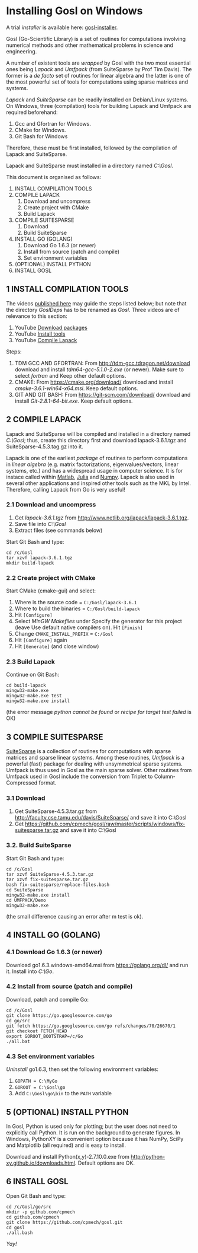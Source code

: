 # Installing Gosl on Windows

A trial _installer_ is available here: [gosl-installer](https://sourceforge.net/projects/gosl-installer/files/gosl-installer.msi/download).

Gosl (Go-Scientific Library) is a set of routines for computations involving numerical methods and other mathematical problems in science and engineering.

A number of existent tools are _wrapped_ by Gosl with the two most essential ones being *Lapack* and *Umfpack* (from SuiteSparse by Prof Tim Davis). The former is a _de facto_ set of routines for linear algebra and the latter is one of the most powerful set of tools for computations using sparse matrices and systems.

*Lapack* and *SuiteSparse*  can be readily installed on Debian/Linux systems. On Windows, three (compilation) tools for building Lapack and Umfpack are required beforehand:

1. Gcc and Gfortran for Windows.
2. CMake for Windows.
3. Git Bash for Windows

Therefore, these must be first installed, followed by the compilation of Lapack and SuiteSparse.

Lapack and SuiteSparse must installed in a directory named *C:\Gosl*.

This document is organised as follows:

1. INSTALL COMPILATION TOOLS
2. COMPILE LAPACK
    1. Download and uncompress
    2. Create project with CMake
    3. Build Lapack
3. COMPILE SUITESPARSE
    1. Download
    2. Build SuiteSparse
4. INSTALL GO (GOLANG)
    1. Download Go 1.6.3 (or newer)
    2. Install from source (patch and compile)
    3. Set environment variables
5. (OPTIONAL) INSTALL PYTHON
6. INSTALL GOSL



## 1 INSTALL COMPILATION TOOLS

The videos [published here](https://www.youtube.com/watch?v=9vFODRZTBcc&list=PLk1POg2YgVEI8OMZ-EOlfJGK0YWxY9-sL) may guide the steps listed below; but note that the directory *GoslDeps* has to be renamed as *Gosl*. Three videos are of relevance to this section:

1. YouTube [Download packages](https://youtu.be/9vFODRZTBcc)
2. YouTube [Install tools](https://youtu.be/dLyoGflSFTI)
3. YouTube [Compile Lapack](https://youtu.be/nsS3C1R3aDw)

Steps:

1. TDM GCC AND GFORTRAN: From http://tdm-gcc.tdragon.net/download download and install *tdm64-gcc-5.1.0-2.exe* (or newer). Make sure to select *fortran* and Keep other default options.
2. CMAKE: From https://cmake.org/download/ download and install *cmake-3.6.1-win64-x64.msi*. Keep default options.
3. GIT AND GIT BASH: From https://git-scm.com/download/ download and install *Git-2.8.1-64-bit.exe*. Keep default options.



## 2 COMPILE LAPACK

Lapack and SuiteSparse will be compiled and installed in a directory named *C:\Gosl*; thus, create this directory first and download lapack-3.6.1.tgz and SuiteSparse-4.5.3.tag.gz into it.

Lapack is one of the earliest _package_ of routines to perform computations in _linear algebra_ (e.g. matrix factorizations, eigenvalues/vectors, linear systems, etc.) and has a widespread usage in computer science. It is for instace called within [Matlab](http://au.mathworks.com/company/newsletters/articles/matlab-incorporates-lapack.html), [Julia](http://docs.julialang.org/en/release-0.4/stdlib/linalg/) and [Numpy](http://docs.scipy.org/doc/numpy-1.10.1/user/install.html). Lapack is also used in several other applications and inspired other tools such as the MKL by Intel. Therefore, calling Lapack from Go is very useful!

### 2.1 Download and uncompress

1. Get *lapack-3.6.1.tgz* from http://www.netlib.org/lapack/lapack-3.6.1.tgz.
2. Save file into *C:\Gosl*
3. Extract files (see commands below)

Start Git Bash and type:

```
cd /c/Gosl
tar xzvf lapack-3.6.1.tgz
mkdir build-lapack
```

### 2.2 Create project with CMake

Start CMake (cmake-gui) and select:

1. Where is the source code = `C:/Gosl/lapack-3.6.1`
2. Where to build the binaries = `C:/Gosl/build-lapack`
3. Hit `[Configure]`
4. Select *MinGW Makefiles* under Specify the generator for this project (leave Use default native compilers on). Hit `[Finish]`
5. Change `CMAKE_INSTALL_PREFIX` = `C:/Gosl`
6. Hit `[Configure]` again
7. Hit `[Generate]` (and close window)

### 2.3 Build Lapack

Continue on Git Bash:

```
cd build-lapack
mingw32-make.exe
mingw32-make.exe test
mingw32-make.exe install
```

(the error message _python cannot be found_ or _recipe for target test failed_ is OK)



## 3 COMPILE SUITESPARSE

[SuiteSparse](http://faculty.cse.tamu.edu/davis/suitesparse.html) is a collection of routines for computations with sparse matrices and sparse linear systems. Among these routines, *Umfpack* is a powerful (fast) package for dealing with unsymmetrical sparse systems. Umfpack is thus used in Gosl as the main sparse solver. Other routines from Umfpack used in Gosl include the conversion from Triplet to Column-Compressed format.

### 3.1 Download

1. Get SuiteSparse-4.5.3.tar.gz from http://faculty.cse.tamu.edu/davis/SuiteSparse/ and save it into C:\Gosl
2. Get https://github.com/cpmech/gosl/raw/master/scripts/windows/fix-suitesparse.tar.gz and save it into C:\Gosl

### 3.2. Build SuiteSparse

Start Git Bash and type:

```
cd /c/Gosl
tar xzvf SuiteSparse-4.5.3.tar.gz
tar xzvf fix-suitesparse.tar.gz
bash fix-suitesparse/replace-files.bash
cd SuiteSparse
mingw32-make.exe install
cd UMFPACK/Demo
mingw32-make.exe
```

(the small difference causing an error after m test is ok).




## 4 INSTALL GO (GOLANG)

### 4.1 Download Go 1.6.3 (or newer)

Download go1.6.3.windows-amd64.msi from https://golang.org/dl/ and run it. Install into *C:\Go*.

### 4.2 Install from source (patch and compile)

Download, patch and compile Go:

```
cd /c/Gosl
git clone https://go.googlesource.com/go
cd go/src
git fetch https://go.googlesource.com/go refs/changes/70/26670/1
git checkout FETCH_HEAD
export GOROOT_BOOTSTRAP=/c/Go
./all.bat
```

### 4.3 Set environment variables

*Uninstall* go1.6.3, then set the following environment variables:

1. `GOPATH = C:\MyGo`
2. `GOROOT = C:\Gosl\go`
3. Add `C:\Gosl\go\bin` to the `PATH` variable



## 5 (OPTIONAL) INSTALL PYTHON

In Gosl, Python is used only for plotting; but the user does not need to explicitly call Python. It is run on the background to generate figures. In Windows, PythonXY is a convenient option because it has NumPy, SciPy and Matplotlib (all required) and is easy to install.

Download and install Python(x,y)-2.7.10.0.exe from http://python-xy.github.io/downloads.html. Default options are OK.



## 6 INSTALL GOSL

Open Git Bash and type:

```
cd /c/Gosl/go/src
mkdir -p github.com/cpmech
cd github.com/cpmech
git clone https://github.com/cpmech/gosl.git
cd gosl
./all.bash
```

*Yay!*
